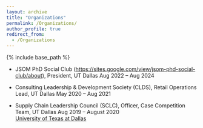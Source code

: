 ```yaml
---
layout: archive
title: "Organizations"
permalink: /Organizations/
author_profile: true
redirect_from:
  - /Organizations
---
```


{% include base_path %}

* JSOM PhD Social Club (https://sites.google.com/view/jsom-phd-social-club/about), President, UT Dallas                                              Aug 2022 – Aug 2024

* Consulting Leadership & Development Society (CLDS), Retail Operations Lead, UT Dallas   May 2020 – Aug 2021 

* Supply Chain Leadership Council (SCLC), Officer, Case Competition Team, UT Dallas       Aug 2019 – August 2020                  
[University of Texas at Dallas](https://www.utdallas.edu/)


